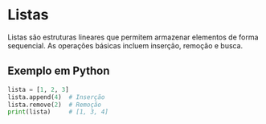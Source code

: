 # Listas

Listas são estruturas lineares que permitem armazenar elementos de forma sequencial. As operações básicas incluem inserção, remoção e busca.

## Exemplo em Python
```python
lista = [1, 2, 3]
lista.append(4)  # Inserção
lista.remove(2)  # Remoção
print(lista)     # [1, 3, 4]
